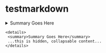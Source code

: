 # testmarkdown

<details>
 <summary>Summary Goes Here</summary>
 ...this is hidden, collapsable content...
</details>

```
<details>
 <summary>Summary Goes Here</summary>
 ...this is hidden, collapsable content...
</details>
```
